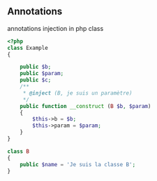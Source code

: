 ## Annotations

annotations injection in php class

```php
<?php
class Example
{

    public $b;
    public $param;
    public $c;
    /**
     * @inject (B, je suis un paramètre)
     */
    public function __construct (B $b, $param) 
    {
        $this->b = $b;
        $this->param = $param;
    }
}

class B 
{
    public $name = 'Je suis la classe B';
}
```